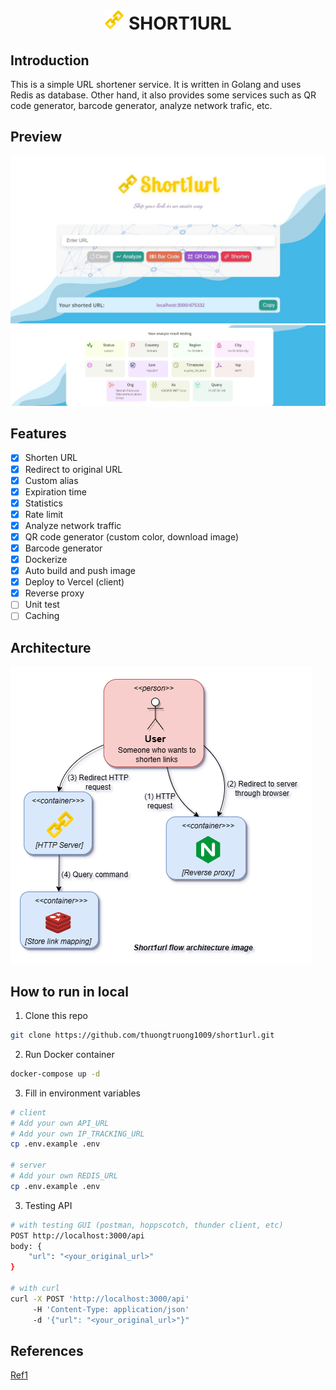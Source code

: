 <div align="center">
    <h1><img src="public/logo.png" alt="logo"> SHORT1URL</h1>
</div>

## Introduction

This is a simple URL shortener service. It is written in Golang and uses Redis as database. Other hand, it also provides some services such as QR code generator, barcode generator, analyze network trafic, etc.

## Preview

![](public/preview.jpeg)
![](public/preview_analyze.jpeg)

## Features

- [x] Shorten URL
- [x] Redirect to original URL
- [x] Custom alias
- [x] Expiration time
- [x] Statistics
- [x] Rate limit
- [x] Analyze network traffic
- [x] QR code generator (custom color, download image)
- [x] Barcode generator
- [x] Dockerize
- [x] Auto build and push image
- [x] Deploy to Vercel (client)
- [x] Reverse proxy
- [ ] Unit test
- [ ] Caching

## Architecture

![](public/architecture.png)

## How to run in local

1. Clone this repo

```bash
git clone https://github.com/thuongtruong1009/short1url.git
```

2. Run Docker container

```bash
docker-compose up -d
```

3. Fill in environment variables

```bash
# client
# Add your own API_URL
# Add your own IP_TRACKING_URL
cp .env.example .env

# server
# Add your own REDIS_URL
cp .env.example .env
```

3. Testing API

```bash
# with testing GUI (postman, hoppscotch, thunder client, etc)
POST http://localhost:3000/api
body: {
    "url": "<your_original_url>"
}

# with curl
curl -X POST 'http://localhost:3000/api'
     -H 'Content-Type: application/json' 
     -d '{"url": "<your_original_url>"}"
```

## References

[Ref1](https://liamhieuvu.com/url-shortener-with-golang-and-mysql)